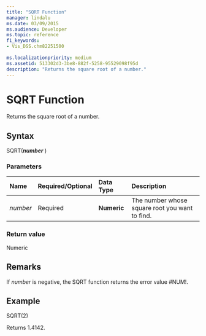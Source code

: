 ```yaml
---
title: "SQRT Function" 
manager: lindalu
ms.date: 03/09/2015
ms.audience: Developer
ms.topic: reference
f1_keywords:
- Vis_DSS.chm82251500
 
ms.localizationpriority: medium
ms.assetid: 513302d3-3be8-882f-5258-95529098f95d
description: "Returns the square root of a number."
---
```


# SQRT Function

Returns the square root of a number.
  
## Syntax

SQRT(***number*** )
  
### Parameters

|**Name**|**Required/Optional**|**Data Type**|**Description**|
|:-----|:-----|:-----|:-----|
| _number_ <br/> |Required  <br/> |**Numeric** <br/> |The number whose square root you want to find. |

### Return value

Numeric
  
## Remarks

If *number* is negative, the SQRT function returns the error value #NUM!.
  
## Example

SQRT(2)
  
Returns 1.4142.
  